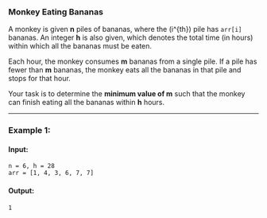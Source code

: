 
### Monkey Eating Bananas

A monkey is given **n** piles of bananas, where the \(i^{th}\) pile has `arr[i]` bananas. An integer **h** is also given, which denotes the total time (in hours) within which all the bananas must be eaten.

Each hour, the monkey consumes **m** bananas from a single pile. If a pile has fewer than **m** bananas, the monkey eats all the bananas in that pile and stops for that hour.

Your task is to determine the **minimum value of m** such that the monkey can finish eating all the bananas within **h** hours.

---

### Example 1:
#### **Input**:
```
n = 6, h = 28
arr = [1, 4, 3, 6, 7, 7]
```

#### **Output**:
```
1
